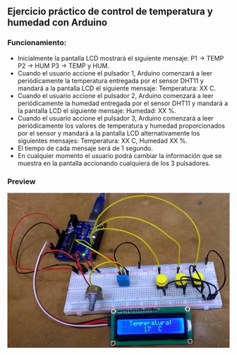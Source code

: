 ## Ejercicio práctico de control de temperatura y humedad con Arduino

### Funcionamiento:
- Inicialmente la pantalla LCD mostrará el siguiente mensaje: 
P1 -> TEMP
P2 -> HUM
P3 -> TEMP y HUM.
- Cuando el usuario accione el pulsador 1, Arduino comenzará a leer periódicamente la temperatura entregada por el sensor DHT11 y mandará a la pantalla LCD el siguiente mensaje: Temperatura: XX C.
- Cuando el usuario accione el pulsador 2, Arduino comenzará a leer periódicamente la humedad entregada por el sensor DHT11 y mandará a la pantalla LCD el siguiente mensaje: Humedad: XX %.
- Cuando el usuario accione el pulsador 3, Arduino comenzará a leer periódicamente los valores de temperatura y humedad proporcionados por el sensor y mandará a la pantalla LCD alternativamente los siguientes
mensajes: 
Temperatura: XX C, Humedad XX %. 
- El tiempo de cada mensaje será de 1 segundo.
- En cualquier momento el usuario podrá cambiar la información que se muestra en la pantalla accionando cualquiera de los 3 pulsadores.

### Preview
![name-of-you-image](https://github.com/LuisHCR/control-temperatura-y-humedad-arduino/blob/main/preview/preview.jpg?raw=true)
